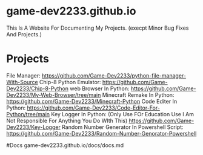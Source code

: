 # game-dev2233.github.io
This Is A Website For Documenting My Projects. (execpt Minor Bug Fixes And Projects.)

# Projects
File Manager: https://github.com/Game-Dev2233/python-file-manager-With-Source
Chip-8 Python Emulator: https://github.com/Game-Dev2233/Chip-8-Python
web Browser In Python: https://github.com/Game-Dev2233/My-Web-Browser/tree/main
Minecraft Remake In Python: https://github.com/Game-Dev2233/Minecraft-Python
Code Editer In Python: https://github.com/Game-Dev2233/Code-Editor-For-Python/tree/main
Key Logger In Python: (Only Use FOr Education Use I Am Not Responsible For Anything You Do WIth This) https://github.com/Game-Dev2233/Key-Logger
Random Number Generator In Powershell Script: https://github.com/Game-Dev2233/Random-Number-Genorator-Powershell

#Docs
game-dev2233.github.io/docs/docs.md
